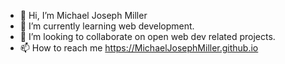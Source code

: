 - 👋 Hi, I’m Michael Joseph Miller
- 🌱 I’m currently learning web development.
- 💞️ I’m looking to collaborate on open web dev related projects.
- 📫 How to reach me https://MichaelJosephMiller.github.io

<!---
MichaelJosephMiller/MichaelJosephMiller is a ✨ special ✨ repository because its `README.md` (this file) appears on your GitHub profile.
You can click the Preview link to take a look at your changes.
--->
